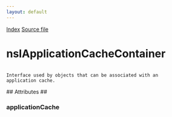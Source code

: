```yaml
---
layout: default
---
```

<div id='links'><a href="../index.html">Index</a>
<a href="http://dxr.mozilla.org/mozilla-central/source/netwerk/base/public/nsIApplicationCacheContainer.idl">Source file</a>
</div>

# nsIApplicationCacheContainer #
<code>  
Interface used by objects that can be associated with an  
application cache.  
  
</code>
## Attributes ##

### applicationCache ###
